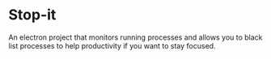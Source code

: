 # Stop-it
An electron project that monitors running processes and allows you to black list processes to help productivity if you want to stay focused. 
